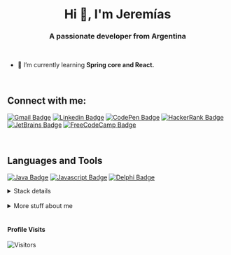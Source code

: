 <h1 align="center">Hi 👋, I'm Jeremías</h1>
<h3 align="center">A passionate developer from Argentina</h3>

<br>

- 🌱 I’m currently learning **Spring core and React.**

<br>

## Connect with me:
[![Gmail Badge](https://img.shields.io/static/v1?label=&labelColor=e74c3c&message=Gmail&color=e74c3c&?style=flat&logo=gmail&logoColor=white&link=mailto:jereecalvet@gmail.com)](mailto:jereecalvet@gmail.com "Gmail") [![Linkedin Badge](https://img.shields.io/static/v1?label=&labelColor=0e76a8&message=Jerem%C3%ADas&color=0e76a8&?style=flat&logo=linkedin&logoColor=white&link=https://www.linkedin.com/in/jeremias-calvet/)](https://www.linkedin.com/in/jeremias-calvet/ "LinkedIn") [![CodePen Badge](https://img.shields.io/static/v1?label=&labelColor=131417&message=CodePen&color=131417&?style=flat&logo=codepen&link=https://codepen.io/jerecalvet)](https://codepen.io/jerecalvet "CodePen") [![HackerRank Badge](https://img.shields.io/static/v1?label=&labelColor=39424e&message=HackerRank&color=39424e&?style=flat&logo=hackerrank&link=https://www.hackerrank.com/jere_calvet)](https://www.hackerrank.com/jere_calvet "HackerRank") [![JetBrains Badge](https://img.shields.io/static/v1?label=&labelColor=success&message=JetBrains%20Academy&color=success&?style=flat&logo=jetbrains&logoColor=black&link=https://hyperskill.org/profile/38459599)](https://hyperskill.org/profile/38459599 "JetBrains") [![FreeCodeCamp Badge](https://img.shields.io/static/v1?label=&labelColor=0a0a23&message=FreeCodeCamp&color=0a0a23&?style=flat&logo=freecodecamp&link=https://www.freecodecamp.org/jerecalvet)](https://www.freecodecamp.org/jerecalvet "FreeCodeCamp") 

<br>

## Languages and Tools
[![Java Badge](https://img.shields.io/static/v1?label=&labelColor=131417&message=Java&color=007396&style=for-the-badge&logo=java&logoColor=007396&link=https://www.java.com)](https://www.java.com "Java") [![Javascript Badge](https://img.shields.io/static/v1?label=&labelColor=131417&message=Javascript&color=f0db4f&style=for-the-badge&logo=javascript&logoColor=&link=https://developer.mozilla.org/en-US/docs/Web/JavaScript)](https://developer.mozilla.org/en-US/docs/Web/JavaScript "Javascript") [![Delphi Badge](https://img.shields.io/static/v1?label=&labelColor=131417&message=Delphi&color=EE1F35&style=for-the-badge&logo=Delphi&link=https://www.embarcadero.com/products/delphi)](https://www.embarcadero.com/products/delphi "Delphi")
<details>
<summary>
  Stack details
</summary>

<br>

### Frontend Development
[![HTML Badge](https://img.shields.io/static/v1?label=&labelColor=131417&message=HTML5&color=e34c26&style=for-the-badge&logo=html5&link=https://developer.mozilla.org/en-US/docs/Web/html)](https://developer.mozilla.org/en-US/docs/Web/html "HTML") [![CSS3 Badge](https://img.shields.io/static/v1?label=&labelColor=131417&message=CSS3&color=264de4&style=for-the-badge&logo=css3&logoColor=264de4&link=https://developer.mozilla.org/en-US/docs/Web/CSS)](https://developer.mozilla.org/en-US/docs/Web/CSS "CSS3")

 [![Bootstrap Badge](https://img.shields.io/static/v1?label=&labelColor=131417&message=Bootstrap&color=563d7c&style=for-the-badge&logo=bootstrap&logoColor=&link=https://getbootstrap.com)](https://getbootstrap.com "Bootstrap") [![Javascript Badge](https://img.shields.io/static/v1?label=&labelColor=131417&message=Javascript&color=f0db4f&style=for-the-badge&logo=javascript&logoColor=&link=https://developer.mozilla.org/en-US/docs/Web/JavaScript)](https://developer.mozilla.org/en-US/docs/Web/JavaScript "Javascript") 

### Backend Development
[![Java Badge](https://img.shields.io/static/v1?label=&labelColor=131417&message=Java&color=007396&style=for-the-badge&logo=java&logoColor=007396&link=https://www.java.com)](https://www.java.com "Java") [![Spring Badge](https://img.shields.io/static/v1?label=&labelColor=131417&message=Spring&color=6DB33F&style=for-the-badge&logo=spring&link=https://spring.io/)](https://spring.io/ "Spring") 

### Databases
[![MYSQL Badge](https://img.shields.io/static/v1?label=&labelColor=131417&message=mysql&color=4479A1&style=for-the-badge&logo=mysql&link=https://www.mysql.com/)](https://www.mysql.com/ "MYSQL") [![PostgreSQL Badge](https://img.shields.io/static/v1?label=&labelColor=131417&message=PostgreSQL&color=4169E1&style=for-the-badge&logo=PostgreSQL&link=https://www.postgresql.org/)](https://www.postgresql.org/ "PostgreSQL")

### Testing
[![JUnit5 Badge](https://img.shields.io/static/v1?label=&labelColor=131417&message=JUnit5&color=25A162&style=for-the-badge&logo=JUnit5&link=https://junit.org/junit5/)](https://junit.org/junit5/ "JUnit5") [![Mockito Badge](https://img.shields.io/static/v1?label=&labelColor=131417&message=mockito&color=25A162&style=for-the-badge&logo=&link=https://site.mockito.org/)](https://site.mockito.org/ "Mockito")

### Others
[![GIT Badge](https://img.shields.io/static/v1?label=&labelColor=131417&message=Git&color=F05032&style=for-the-badge&logo=git&link=https://git-scm.com/)](https://git-scm.com/ "GIT") [![Gradle Badge](https://img.shields.io/static/v1?label=&labelColor=131417&message=Gradle&color=02303A&style=for-the-badge&logo=Gradle&link=https://gradle.org/)](https://gradle.org/ "Gradle") [![Maven Badge](https://img.shields.io/static/v1?label=&labelColor=131417&message=Maven&color=C71A36&style=for-the-badge&logo=apacheMaven&link=https://maven.apache.org/)](https://maven.apache.org/ "Maven") [![Postman Badge](https://img.shields.io/static/v1?label=&labelColor=131417&message=postman&color=FF6C37&style=for-the-badge&logo=postman&link=https://www.postman.com/)](https://www.postman.com/ "Postman") [![Swagger Badge](https://img.shields.io/static/v1?label=&labelColor=131417&message=Swagger&color=85EA2D&style=for-the-badge&logo=Swagger&link=https://swagger.io/)](https://swagger.io/ "Swagger") [![Linux Badge](https://img.shields.io/static/v1?label=&labelColor=131417&message=Linux&color=FCC624&style=for-the-badge&logo=Linux&link=https://www.linux.org/)](https://www.linux.org/ "Linux") [![Windows Badge](https://img.shields.io/static/v1?label=&labelColor=131417&message=Windows&color=0078D6&style=for-the-badge&logo=Windows&link=https://www.microsoft.com/en-us/windows)](https://www.microsoft.com/en-us/windows "Windows")
</details>

<br>

<details>
<br>
<summary>
  More stuff about me
</summary>

<br>

### Trophies
![Trophy](https://github-profile-trophy.vercel.app/?username=jerecalvet&theme=onedark "Trophy")

### Languages
![Most Used Languages](https://github-readme-stats.vercel.app/api/top-langs?username=jerecalvet&show_icons=true&locale=en&layout=compact&theme=tokyonight "Most Used Languages")

### Github stats
![Stats](https://github-readme-stats.vercel.app/api?username=jerecalvet&show_icons=true&locale=en&hide=prs,issues,contribs&count_private=true&theme=tokyonight "Stats")

### Current streak
![Streak Stats](https://github-readme-streak-stats.herokuapp.com/?user=jerecalvet&theme=tokyonight "Streak Stats")

</details>

<br>

#### Profile Visits
![Visitors](https://komarev.com/ghpvc/?username=jerecalvet&label=Profile%20views&color=0e75b6&style=flat "Profile visits")
